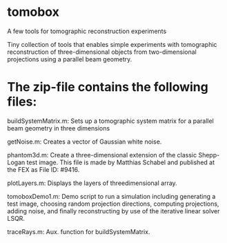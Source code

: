 # tomobox
A few tools for tomographic reconstruction experiments

Tiny collection of tools that enables simple experiments with tomographic reconstruction of three-dimensional objects from two-dimensional projections using a parallel beam geometry.

# The zip-file contains the following files:

buildSystemMatrix.m: Sets up a tomographic system matrix for a parallel beam geometry in three dimensions

getNoise.m: Creates a vector of Gaussian white noise.

phantom3d.m: Create a three-dimensional extension of the classic Shepp-Logan test image. This file is made by Matthias Schabel and published at the FEX as File ID: #9416.

plotLayers.m: Displays the layers of threedimensional array.

tomoboxDemo1.m: Demo script to run a simulation including generating a test image, choosing random projection directions, computing projections, adding noise, and finally reconstructing by use of the iterative linear solver LSQR.

traceRays.m: Aux. function for buildSystemMatrix.